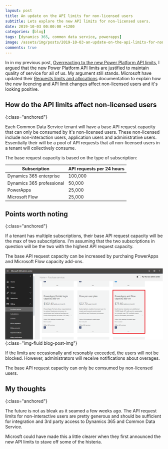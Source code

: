 ```yaml
---
layout: post
title: An update on the API limits for non-licensed users
subtitle: Lets explore the new API limits for non-licensed users.
date: 2019-10-03 00:00:00 +1200
categories: [blog]
tags: [dynamics 365, common data service, powerapps]
image: /assets/img/posts/2019-10-03-an-update-on-the-api-limits-for-non-licensed-users/image.jpg
comments: true
---
```


In in my previous post, [Overreacting to the new Power Platform API limits](/blog/2019/09/09/overreacting-to-new-power-platform-api-limits), I argued that the new Power Platform API limits are justified to maintain quality of service for all of us. My argument still stands.  Microsoft have updated their [Requests limits and allocations](https://docs.microsoft.com/en-us/power-platform/admin/api-request-limits-allocations#non-licensed-usersapplication-usersusers-with-special-free-licensess) documentation to explain how the new licencing and API limit changes affect non-licensed users and it's looking positive.

## How do the API limits affect non-licensed users
{:class="anchored"}

Each Common Data Service tenant will have a base API request capacity that can only be consumed by it's non-licensed users. These non-licensed include non-interaction users, application users and administrative users. Essentially their will be a pool of API requests that all non-licensed users in a tenant will collectively consume.

The base request capacity is based on the type of subscription:

Subscription | API requests per 24 hours
--- | ---
Dynamics 365 enterprise | 100,000
Dynamics 365 professional | 50,000
PowerApps | 25,000
Microsoft Flow | 25,000

## Points worth noting
{:class="anchored"}

If a tenant has multiple subscriptions, their base API request capacity will be the max of two subscriptions. I'm assuming that the two subscriptions in question will be the two with the highest API request capacity.

The base API request capacity can be increased by purchaing PowerApps and Microsoft Flow capacity add-ons.

![Screenshot of PowerApps and Flow capacity add-on subscription](/assets/img/posts/2019-10-03-an-update-on-the-api-limits-for-non-licensed-users/powerapps-flow-capacity-add-on.png "PowerApps and Flow capacity add-on subscription"){:class="img-fluid blog-post-img"}

If the limits are occasionally and resonably exceeded, the users will not be blocked. However, administrators will receive notifications about overages.

The base API request capacity can only be comsumed by non-licensed users.

## My thoughts
{:class="anchored"}

The future is not as bleak as it seamed a few weeks ago. The API request limits for non-interactive users are pretty generous and should be sufficient for integration and 3rd party access to Dynamics 365 and Common Data Service.

Microsft could have made this a little clearer when they first announced the new API limits to stave off some of the histeria.